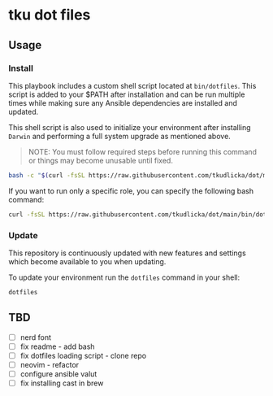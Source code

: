 # tku dot files

## Usage

### Install

This playbook includes a custom shell script located at `bin/dotfiles`. This script is added to your $PATH after installation and can be run multiple times while making sure any Ansible dependencies are installed and updated.

This shell script is also used to initialize your environment after installing `Darwin` and performing a full system upgrade as mentioned above.

> NOTE: You must follow required steps before running this command or things may become unusable until fixed.

```bash
bash -c "$(curl -fsSL https://raw.githubusercontent.com/tkudlicka/dot/main/bin/dotfiles)"
```

If you want to run only a specific role, you can specify the following bash command:
```bash
curl -fsSL https://raw.githubusercontent.com/tkudlicka/dot/main/bin/dotfiles | bash -s -- --tags comma,seperated,tags
```


### Update

This repository is continuously updated with new features and settings which become available to you when updating.

To update your environment run the `dotfiles` command in your shell:

```bash
dotfiles
```

## TBD
- [ ] nerd font
- [ ] fix readme - add bash
- [ ] fix dotfiles loading script - clone repo
- [ ] neovim - refactor
- [ ] configure ansible valut
- [ ] fix installing cast in brew
